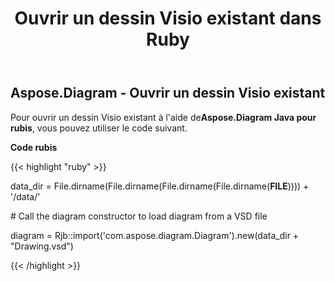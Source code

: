 ﻿---
title: Ouvrir un dessin Visio existant dans Ruby
type: docs
weight: 90
url: /fr/java/open-an-existing-visio-drawing-in-ruby/
---
## **Aspose.Diagram - Ouvrir un dessin Visio existant**
 Pour ouvrir un dessin Visio existant à l'aide de**Aspose.Diagram Java pour rubis**, vous pouvez utiliser le code suivant.

**Code rubis**

{{< highlight "ruby" >}}

 data_dir = File.dirname(File.dirname(File.dirname(File.dirname(__FILE__)))) + '/data/'

\# Call the diagram constructor to load diagram from a VSD file

diagram = Rjb::import('com.aspose.diagram.Diagram').new(data_dir + "Drawing.vsd")

{{< /highlight >}}

